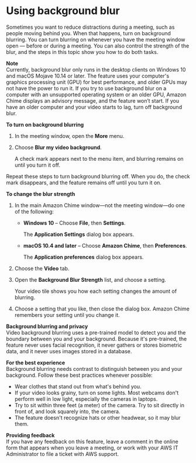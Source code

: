 # Using background blur<a name="blur-background"></a>

Sometimes you want to reduce distractions during a meeting, such as people moving behind you\. When that happens, turn on background blurring\. You can turn blurring on whenever you have the meeting window open — before or during a meeting\. You can also control the strength of the blur, and the steps in this topic show you how to do both tasks\.

**Note**  
Currently, background blur only runs in the desktop clients on Windows 10 and macOS Mojave 10\.14 or later\. The feature uses your computer's graphics processing unit \(GPU\) for best performance, and older GPUs may not have the power to run it\. If you try to use background blur on a computer with an unsupported operating system or an older GPU, Amazon Chime displays an advisory message, and the feature won’t start\. If you have an older computer and your video starts to lag, turn off background blur\.

**To turn on background blurring**

1. In the meeting window, open the **More** menu\. 

1. Choose **Blur my video background**\.

   A check mark appears next to the menu item, and blurring remains on until you turn it off\.

Repeat these steps to turn background blurring off\. When you do, the check mark disappears, and the feature remains off until you turn it on\.

**To change the blur strength**

1. In the main Amazon Chime window—not the meeting window—do one of the following:
   + **Windows 10** – Choose **File**, then **Settings**\.

     The **Application Settings** dialog box appears\.
   + **macOS 10\.4 and later** – Choose **Amazon Chime**, then **Preferences**\.

     The **Application preferences** dialog box appears\.

1. Choose the **Video** tab\.

1. Open the **Background Blur Strength** list, and choose a setting\.

   Your video tile shows you how each setting changes the amount of blurring\.

1. Choose a setting that you like, then close the dialog box\. Amazon Chime remembers your setting until you change it\.

**Background blurring and privacy**  
Video background blurring uses a pre\-trained model to detect you and the boundary between you and your background\. Because it's pre\-trained, the feature never uses facial recognition, it never gathers or stores biometric data, and it never uses images stored in a database\.

**For the best experience**  
Background blurring needs contrast to distinguish between you and your background\. Follow these best practices whenever possible:
+ Wear clothes that stand out from what's behind you\.
+ If your video looks grainy, turn on some lights\. Most webcams don't perform well in low light, especially the cameras in laptops\.
+ Try to sit within three feet \(a meter\) of the camera\. Try to sit directly in front of, and look squarely into, the camera\.
+ The feature doesn't recognize hats or other headwear, so it may blur them\.

**Providing feedback**  
If you have any feedback on this feature, leave a comment in the online form that appears when you leave a meeting, or work with your AWS IT Administrator to file a ticket with AWS support\.